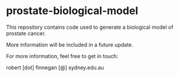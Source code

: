 # prostate-biological-model

This repository contains code used to generate a biological model of prostate cancer.

More information will be included in a future update.

For more information, feel free to get in touch:

robert [dot] finnegan [@] sydney.edu.au